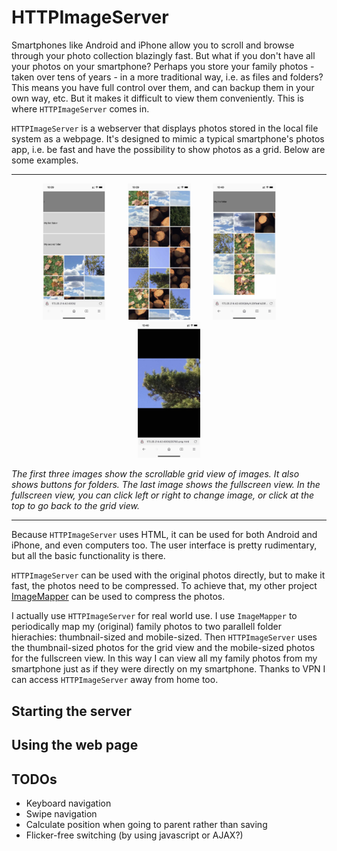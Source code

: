 
# HTTPImageServer

Smartphones like Android and iPhone allow you to scroll and browse through your photo collection blazingly fast. But what if you don't have all your photos on your smartphone? Perhaps you store your family photos - taken over tens of years - in a more traditional way, i.e. as files and folders? This means you have full control over them, and can backup them in your own way, etc. But it makes it difficult to view them conveniently. This is where `HTTPImageServer` comes in.

`HTTPImageServer` is a webserver that displays photos stored in the local file system as a webpage. It's designed to mimic a typical smartphone's photos app, i.e. be fast and have the possibility to show photos as a grid. Below are some examples.

---

<p align="center">
    <img src="readme/root_folder_top.jpeg" width="20%" />
    &nbsp; &nbsp; &nbsp; &nbsp;
    <img src="readme/root_folder_mid.jpeg" width="20%" />
        &nbsp; &nbsp; &nbsp; &nbsp;
    <img src="readme/sub_folder.jpeg" width="20%" />
        &nbsp; &nbsp; &nbsp; &nbsp;
    <img src="readme/image_view.jpeg" width="20%" />
</p>

*The first three images show the scrollable grid view of images. It also shows buttons for folders. The last image shows the fullscreen view. In the fullscreen view, you can click left or right to change image, or click at the top to go back to the grid view.*

---

Because `HTTPImageServer` uses HTML, it can be used for both Android and iPhone, and even computers too. The user interface is pretty rudimentary, but all the basic functionality is there.

`HTTPImageServer` can be used with the original photos directly, but to make it fast, the photos need to be compressed. To achieve that, my other project [ImageMapper](https://github.com/osklunds/ImageMapper) can be used to compress the photos.

I actually use `HTTPImageServer` for real world use. I use `ImageMapper` to periodically map my (original) family photos to two parallell folder hierachies: thumbnail-sized and mobile-sized. Then `HTTPImageServer` uses the thumbnail-sized photos for the grid view and the mobile-sized photos for the fullscreen view. In this way I can view all my family photos from my smartphone just as if they were directly on my smartphone. Thanks to VPN I can access `HTTPImageServer` away from home too.

## Starting the server

## Using the web page

## TODOs

- Keyboard navigation
- Swipe navigation
- Calculate position when going to parent rather than saving
- Flicker-free switching (by using javascript or AJAX?)
